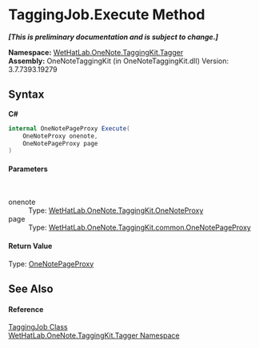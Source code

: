 # TaggingJob.Execute Method 
 _**\[This is preliminary documentation and is subject to change.\]**_

**Namespace:**&nbsp;<a href="bf353949-2ab8-bf1a-9a78-ce64949f480c.md">WetHatLab.OneNote.TaggingKit.Tagger</a><br />**Assembly:**&nbsp;OneNoteTaggingKit (in OneNoteTaggingKit.dll) Version: 3.7.7393.19279

## Syntax

**C#**<br />
``` C#
internal OneNotePageProxy Execute(
	OneNoteProxy onenote,
	OneNotePageProxy page
)
```


#### Parameters
&nbsp;<dl><dt>onenote</dt><dd>Type: <a href="a46a793f-b110-250f-657a-ecb64aa3bbf7.md">WetHatLab.OneNote.TaggingKit.OneNoteProxy</a><br /></dd><dt>page</dt><dd>Type: <a href="29ddbe8b-c1cb-4253-2f88-8d4aea757b89.md">WetHatLab.OneNote.TaggingKit.common.OneNotePageProxy</a><br /></dd></dl>

#### Return Value
Type: <a href="29ddbe8b-c1cb-4253-2f88-8d4aea757b89.md">OneNotePageProxy</a>

## See Also


#### Reference
<a href="447270ca-da51-967b-5344-b56c928c5068.md">TaggingJob Class</a><br /><a href="bf353949-2ab8-bf1a-9a78-ce64949f480c.md">WetHatLab.OneNote.TaggingKit.Tagger Namespace</a><br />